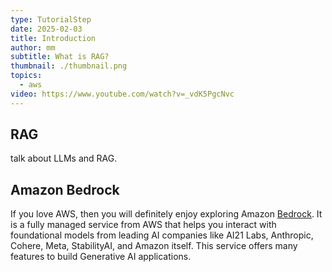 ```yaml
---
type: TutorialStep
date: 2025-02-03
title: Introduction
author: mm
subtitle: What is RAG?
thumbnail: ./thumbnail.png
topics:
  - aws
video: https://www.youtube.com/watch?v=_vdK5PgcNvc
---
```


## RAG

talk about LLMs and RAG.

## Amazon Bedrock

If you love AWS, then you will definitely enjoy exploring Amazon [Bedrock](https://aws.amazon.com/bedrock/). It is a fully managed service from AWS that helps you interact with foundational models from leading AI companies like AI21 Labs, Anthropic, Cohere, Meta, StabilityAI, and Amazon itself. This service offers many features to build Generative AI applications.
